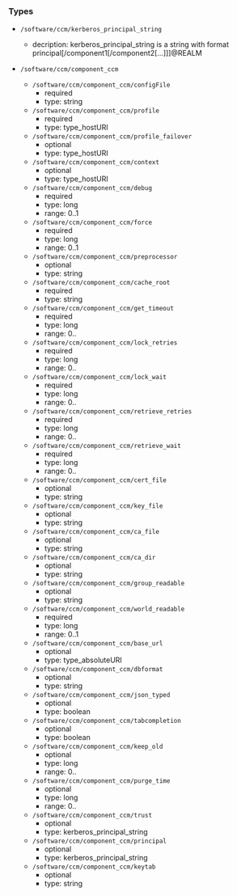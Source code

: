 ### Types

- `/software/ccm/kerberos_principal_string`
    - decription: 
    kerberos_principal_string is a string with format principal[/component1[/component2[...]]]@REALM

- `/software/ccm/component_ccm`
    - `/software/ccm/component_ccm/configFile`
        - required
        - type: string
    - `/software/ccm/component_ccm/profile`
        - required
        - type: type_hostURI
    - `/software/ccm/component_ccm/profile_failover`
        - optional
        - type: type_hostURI
    - `/software/ccm/component_ccm/context`
        - optional
        - type: type_hostURI
    - `/software/ccm/component_ccm/debug`
        - required
        - type: long
        - range: 0..1
    - `/software/ccm/component_ccm/force`
        - required
        - type: long
        - range: 0..1
    - `/software/ccm/component_ccm/preprocessor`
        - optional
        - type: string
    - `/software/ccm/component_ccm/cache_root`
        - required
        - type: string
    - `/software/ccm/component_ccm/get_timeout`
        - required
        - type: long
        - range: 0..
    - `/software/ccm/component_ccm/lock_retries`
        - required
        - type: long
        - range: 0..
    - `/software/ccm/component_ccm/lock_wait`
        - required
        - type: long
        - range: 0..
    - `/software/ccm/component_ccm/retrieve_retries`
        - required
        - type: long
        - range: 0..
    - `/software/ccm/component_ccm/retrieve_wait`
        - required
        - type: long
        - range: 0..
    - `/software/ccm/component_ccm/cert_file`
        - optional
        - type: string
    - `/software/ccm/component_ccm/key_file`
        - optional
        - type: string
    - `/software/ccm/component_ccm/ca_file`
        - optional
        - type: string
    - `/software/ccm/component_ccm/ca_dir`
        - optional
        - type: string
    - `/software/ccm/component_ccm/group_readable`
        - optional
        - type: string
    - `/software/ccm/component_ccm/world_readable`
        - required
        - type: long
        - range: 0..1
    - `/software/ccm/component_ccm/base_url`
        - optional
        - type: type_absoluteURI
    - `/software/ccm/component_ccm/dbformat`
        - optional
        - type: string
    - `/software/ccm/component_ccm/json_typed`
        - optional
        - type: boolean
    - `/software/ccm/component_ccm/tabcompletion`
        - optional
        - type: boolean
    - `/software/ccm/component_ccm/keep_old`
        - optional
        - type: long
        - range: 0..
    - `/software/ccm/component_ccm/purge_time`
        - optional
        - type: long
        - range: 0..
    - `/software/ccm/component_ccm/trust`
        - optional
        - type: kerberos_principal_string
    - `/software/ccm/component_ccm/principal`
        - optional
        - type: kerberos_principal_string
    - `/software/ccm/component_ccm/keytab`
        - optional
        - type: string

